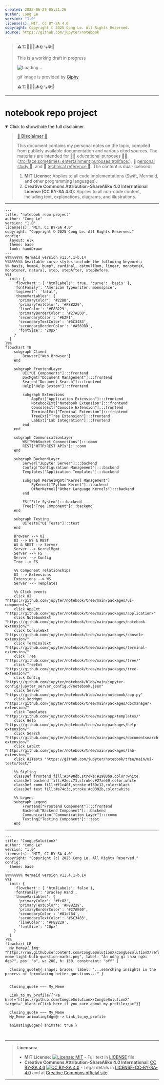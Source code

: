 ```yaml
---
created: 2025-06-29 05:31:26
author: Cong Le
version: "1.0"
license(s): MIT, CC BY-SA 4.0
copyright: Copyright © 2025 Cong Le. All Rights Reserved.
source: https://github.com/jupyter/notebook
---
```



> ⚠️🏗️🚧🦺🧱🪵🪨🪚🛠️👷
> 
> This is a working draft in progress
> 
> ![Loading...](https://media0.giphy.com/media/v1.Y2lkPTc5MGI3NjExZmEwOG5ud3FjMTZhdXk2bHNzeDdlaGJrMzhyeWxxMnVrdm4wZnZjdyZlcD12MV9pbnRlcm5hbF9naWZfYnlfaWQmY3Q9Zw/3oKGzvg3gGxSS3O38A/giphy.gif)
>
> gif image is provided by [Giphy](https://giphy.com)
> 
> ⚠️🏗️🚧🦺🧱🪵🪨🪚🛠️👷


----




# notebook repo project
<details open>
<summary>Click to show/hide the full disclaimer.</summary>
   
> <ins>📢 **Disclaimer** 🚨</ins>
>
> This document contains my personal notes on the topic,
> compiled from publicly available documentation and various cited sources.
> The materials are intended for 👨‍🎓 <ins>educational purposes</ins> 👨‍🎓 (<ins>:trollface:sometimes, entertainment purposes:trollface:</ins>), 📖 <ins> personal study </ins> 📖, and 🔖 <ins> technical reference </ins> 🔖.
> The content is dual-licensed:
> 1. **MIT License:** Applies to all code implementations (Swift, Mermaid, and other programming languages).
> 2. **Creative Commons Attribution-ShareAlike 4.0 International License (CC BY-SA 4.0):** Applies to all non-code content, including text, explanations, diagrams, and illustrations.

</details>


----

```mermaid
---
title: "notebook repo project"
author: "Cong Le"
version: "1.0"
license(s): "MIT, CC BY-SA 4.0"
copyright: "Copyright © 2025 Cong Le. All Rights Reserved."
config:
  layout: elk
  theme: base
  look: handDrawn
---
%%%%%%%% Mermaid version v11.4.1-b.14
%%%%%%%% Available curve styles include the following keywords:
%% basis, bumpX, bumpY, cardinal, catmullRom, linear, monotoneX, monotoneY, natural, step, stepAfter, stepBefore.
%%{
  init: {
    'flowchart': { 'htmlLabels': true, 'curve': 'basis' },
    'fontFamily': 'American Typewriter, monospace',
    'logLevel': 'fatal',
    'themeVariables': {
      'primaryColor': '#22BB',
      'primaryTextColor': '#F8B229',
      'lineColor': '#F8B229',
      'primaryBorderColor': '#27AE60',
      'secondaryColor': '#E2F1',
      'secondaryTextColor': '#6C3483',
      'secondaryBorderColor': '#A569BD',
      'fontSize': '20px'
    }
  }
}%%
flowchart TB
    subgraph Client
        Browser["Web Browser"]
    end

    subgraph FrontendLayer
        UI["UI Components"]:::frontend
        DocMgmt["Document Management"]:::frontend
        Search["Document Search"]:::frontend
        Help["Help System"]:::frontend
        
        subgraph Extensions
            AppExt["Application Extension"]:::frontend
            NotebookExt["Notebook Extension"]:::frontend
            ConsoleExt["Console Extension"]:::frontend
            TerminalExt["Terminal Extension"]:::frontend
            TreeExt["Tree Extension"]:::frontend
            LabExt["Lab Integration"]:::frontend
        end
    end

    subgraph CommunicationLayer
        WS["WebSocket Connections"]:::comm
        REST["HTTP/REST APIs"]:::comm
    end

    subgraph BackendLayer
        Server["Jupyter Server"]:::backend
        Config["Configuration Management"]:::backend
        Templates["Application Templates"]:::backend
        
        subgraph KernelMgmt["Kernel Management"]
            PyKernel["Python Kernel"]:::backend
            OtherKernel["Other Language Kernels"]:::backend
        end
        
        FS["File System"]:::backend
        Tree["Tree Component"]:::backend
    end

    subgraph Testing
        UITests["UI Tests"]:::test
    end

    Browser --> UI
    UI --> WS & REST
    WS & REST --> Server
    Server --> KernelMgmt
    Server --> FS
    Server --> Config
    Tree --> FS
    
    %% Component relationships
    UI --> Extensions
    Extensions --> WS
    Server --> Templates

    %% Click events
    click UI "https://github.com/jupyter/notebook/tree/main/packages/ui-components/"
    click AppExt "https://github.com/jupyter/notebook/tree/main/packages/application/"
    click NotebookExt "https://github.com/jupyter/notebook/tree/main/packages/notebook-extension/"
    click ConsoleExt "https://github.com/jupyter/notebook/tree/main/packages/console-extension/"
    click TerminalExt "https://github.com/jupyter/notebook/tree/main/packages/terminal-extension/"
    click Tree "https://github.com/jupyter/notebook/tree/main/packages/tree/"
    click TreeExt "https://github.com/jupyter/notebook/tree/main/packages/tree-extension/"
    click Config "https://github.com/jupyter/notebook/blob/main/jupyter-config/jupyter_server_config.d/notebook.json"
    click Server "https://github.com/jupyter/notebook/blob/main/notebook/app.py"
    click DocMgmt "https://github.com/jupyter/notebook/tree/main/packages/docmanager-extension/"
    click Templates "https://github.com/jupyter/notebook/tree/main/app/templates/"
    click Help "https://github.com/jupyter/notebook/tree/main/packages/help-extension/"
    click Search "https://github.com/jupyter/notebook/tree/main/packages/documentsearch-extension/"
    click LabExt "https://github.com/jupyter/notebook/tree/main/packages/lab-extension/"
    click UITests "https://github.com/jupyter/notebook/tree/main/ui-tests/test/"

    %% Styling
    classDef frontend fill:#3498db,stroke:#2980b9,color:white
    classDef backend fill:#2ecc71,stroke:#27ae60,color:white
    classDef comm fill:#f1c40f,stroke:#f39c12,color:black
    classDef test fill:#e74c3c,stroke:#c0392b,color:white

    %% Legend
    subgraph Legend
        Frontend["Frontend Component"]:::frontend
        Backend["Backend Component"]:::backend
        Communication["Communication Layer"]:::comm
        Testing["Testing Component"]:::test
    end

```

----

<!-- 
```mermaid
%% Current Mermaid version
info
```  -->


```mermaid
---
title: "CongLeSolutionX"
author: "Cong Le"
version: "1.0"
license(s): "MIT, CC BY-SA 4.0"
copyright: "Copyright (c) 2025 Cong Le. All Rights Reserved."
config:
  theme: base
---
%%%%%%%% Mermaid version v11.4.1-b.14
%%{
  init: {
    'flowchart': { 'htmlLabels': false },
    'fontFamily': 'Bradley Hand',
    'themeVariables': {
      'primaryColor': '#fc82',
      'primaryTextColor': '#F8B229',
      'primaryBorderColor': '#27AE60',
      'secondaryColor': '#81c784',
      'secondaryTextColor': '#6C3483',
      'lineColor': '#F8B229',
      'fontSize': '20px'
    }
  }
}%%
flowchart LR
  My_Meme@{ img: "https://raw.githubusercontent.com/CongLeSolutionX/CongLeSolutionX/refs/heads/main/assets/images/My-meme-light-bulb-question-marks.png", label: "Ăn uống gì chưa ngừi đẹp?", pos: "b", w: 200, h: 150, constraint: "off" }

  Closing_quote@{ shape: braces, label: "...searching insights in the process of formulating better questions..." }
    

  Closing_quote ~~~ My_Meme
    
  Link_to_my_profile{{"<a href='https://github.com/CongLeSolutionX/CongLeSolutionX' target='_blank'>Click here if you care about my profile</a>"}}

  Closing_quote ~~~ My_Meme
  My_Meme animatingEdge@--> Link_to_my_profile
  
  animatingEdge@{ animate: true }



```

---
>**Licenses:**
>
>- **MIT License:**  [![License: MIT](https://img.shields.io/badge/License-MIT-yellow.svg)](LICENSE) - Full text in [LICENSE](LICENSE) file.
>- **Creative Commons Attribution-ShareAlike 4.0 International**: [CC BY-SA 4.0](https://creativecommons.org/licenses/by-sa/4.0/) [![CC BY-SA 4.0](https://licensebuttons.net/l/by-sa/4.0/88x31.png)](https://creativecommons.org/licenses/by-sa/4.0/) - Legal details in [LICENSE-CC-BY-SA-4.0](THE_PAST/LICENSE-CC-BY-SA-4.0) and at [Creative Commons official site](https://creativecommons.org/licenses/by-sa/4.0/).
>
---

